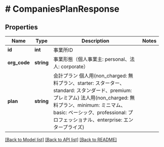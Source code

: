 # # CompaniesPlanResponse

## Properties

Name | Type | Description | Notes
------------ | ------------- | ------------- | -------------
**id** | **int** | 事業所ID | 
**org_code** | **string** | 事業形態（個人事業主: personal、法人: corporate） | 
**plan** | **string** | 会計プラン 個人用(non_charged: 無料プラン、starter: スターター、standard: スタンダード、premium: プレミアム) 法人用(non_charged: 無料プラン、minimum: ミニマム、basic: ベーシック、professional: プロフェッショナル、enterprise: エンタープライズ) | 

[[Back to Model list]](../../README.md#documentation-for-models) [[Back to API list]](../../README.md#documentation-for-api-endpoints) [[Back to README]](../../README.md)


